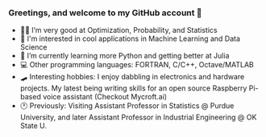 ### Greetings, and welcome to my GitHub account 👋 
- :superhero_woman: I’m very good at Optimization, Probability, and Statistics
- 👀 I'm interested in cool applications in Machine Learning and Data Science
- 🌱 I’m currently learning more Python and getting better at Julia
- :computer: Other programming languages: FORTRAN, C/C++, Octave/MATLAB
- :skateboard: Interesting hobbies: I enjoy dabbling in electronics and hardware projects. My latest being writing skills for an open source Raspberry Pi-based voice assistant (Checkout Mycroft.ai)
- :clock1: Previously: Visiting Assistant Professor in Statistics @ Purdue University, and later Assistant Professor in Industrial Engineering @ OK State U. 

<!---
kalyaninagaraj/kalyaninagaraj is a ✨ special ✨ repository because its `README.md` (this file) appears on your GitHub profile.
You can click the Preview link to take a look at your changes.
--->
